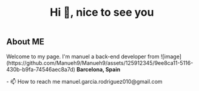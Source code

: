 <h1 align="center">Hi 👋, nice to see you</h1>
<img>
<h2>About ME</h2>
<p>Welcome to my page. I'm manuel a back-end developer from ![image](https://github.com/Manueh9/Manueh9/assets/125912345/9ee8ca11-5116-430b-b9fa-74546aec8a7d)
 <b>Barcelona, Spain </b></p>  
- 📫 How to reach me manuel.garcia.rodriguez010@gmail.com
<br/>


<!--



<h2>Lengauge and tools that im learning<h2/>
<h3 align="left">Connect with me:</h3>
<p align="left">
</p>


<h2 align="left">GitHub stats:</h2>
<p><img align="center" src="https://github-readme-streak-stats.herokuapp.com/?user=manueh9&" alt="manueh9" /></p>



<h2>Social media<h2/>
<img alt="Static Badge" src="https://img.shields.io/badge/Linkedin%20-%20linkedin?style=plastic&logo=Linkedin&color=blue"/>
  
 <img src="https://komarev.com/ghpvc/?username=manueh9&label=Profile%20views&color=0e75b6&style=flat" alt="manueh9" /> --!>

